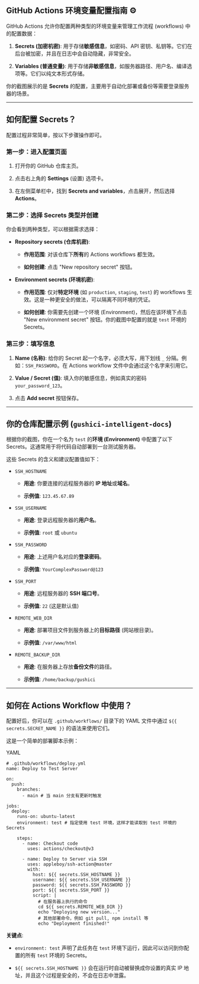 ## GitHub Actions 环境变量配置指南 ⚙️

GitHub Actions 允许你配置两种类型的环境变量来管理工作流程 (workflows) 中的配置数据：

1. **Secrets (加密机密)**: 用于存储**敏感信息**，如密码、API 密钥、私钥等。它们在后台被加密，并且在日志中会自动隐藏，非常安全。
    
2. **Variables (普通变量)**: 用于存储**非敏感信息**，如服务器路径、用户名、编译选项等。它们以纯文本形式存储。
    

你的截图展示的是 **Secrets** 的配置，主要用于自动化部署或备份等需要登录服务器的场景。

---

## 如何配置 Secrets？

配置过程非常简单，按以下步骤操作即可。

### **第一步：进入配置页面**

1. 打开你的 GitHub 仓库主页。
    
2. 点击右上角的 **Settings** (设置) 选项卡。
    
3. 在左侧菜单栏中，找到 **Secrets and variables**，点击展开，然后选择 **Actions**。
    

### **第二步：选择 Secrets 类型并创建**

你会看到两种类型，可以根据需求选择：

- **Repository secrets (仓库机密)**:
    
    - **作用范围**: 对该仓库下**所有**的 Actions workflows 都生效。
        
    - **如何创建**: 点击 "New repository secret" 按钮。
        
- **Environment secrets (环境机密)**:
    
    - **作用范围**: 仅对**特定环境** (如 `production`, `staging`, `test`) 的 workflows 生效。这是一种更安全的做法，可以隔离不同环境的凭证。
        
    - **如何创建**: 你需要先创建一个环境 (Environment)，然后在该环境下点击 "New environment secret" 按钮。你的截图中配置的就是 `test` 环境的 Secrets。
        

### **第三步：填写信息**

1. **Name (名称)**: 给你的 Secret 起一个名字，必须大写，用下划线 `_` 分隔。例如：`SSH_PASSWORD`。在 Actions workflow 文件中会通过这个名字来引用它。
    
2. **Value / Secret (值)**: 填入你的敏感信息，例如真实的密码 `your_password_123`。
    
3. 点击 **Add secret** 按钮保存。
    

---

## 你的仓库配置示例 (`gushici-intelligent-docs`)

根据你的截图，你在一个名为 `test` 的**环境 (Environment)** 中配置了以下 Secrets。这通常用于将代码自动部署到一台测试服务器。

这些 Secrets 的含义和建议配置值如下：

- `SSH_HOSTNAME`
    
    - **用途**: 你要连接的远程服务器的 **IP 地址**或**域名**。
        
    - **示例值**: `123.45.67.89`
        
- `SSH_USERNAME`
    
    - **用途**: 登录远程服务器的**用户名**。
        
    - **示例值**: `root` 或 `ubuntu`
        
- `SSH_PASSWORD`
    
    - **用途**: 上述用户名对应的**登录密码**。
        
    - **示例值**: `YourComplexPassword@123`
        
- `SSH_PORT`
    
    - **用途**: 远程服务器的 **SSH 端口号**。
        
    - **示例值**: `22` (这是默认值)
        
- `REMOTE_WEB_DIR`
    
    - **用途**: 部署项目文件到服务器上的**目标路径** (网站根目录)。
        
    - **示例值**: `/var/www/html`
        
- `REMOTE_BACKUP_DIR`
    
    - **用途**: 在服务器上存放**备份文件**的路径。
        
    - **示例值**: `/home/backup/gushici`
        

---

## 如何在 Actions Workflow 中使用？

配置好后，你可以在 `.github/workflows/` 目录下的 YAML 文件中通过 `${{ secrets.SECRET_NAME }}` 的语法来使用它们。

这是一个简单的部署脚本示例：

YAML

```
# .github/workflows/deploy.yml
name: Deploy to Test Server

on:
  push:
    branches:
      - main # 当 main 分支有更新时触发

jobs:
  deploy:
    runs-on: ubuntu-latest
    environment: test # 指定使用 test 环境，这样才能读取到 test 环境的 Secrets

    steps:
      - name: Checkout code
        uses: actions/checkout@v3

      - name: Deploy to Server via SSH
        uses: appleboy/ssh-action@master
        with:
          host: ${{ secrets.SSH_HOSTNAME }}
          username: ${{ secrets.SSH_USERNAME }}
          password: ${{ secrets.SSH_PASSWORD }}
          port: ${{ secrets.SSH_PORT }}
          script: |
            # 在服务器上执行的命令
            cd ${{ secrets.REMOTE_WEB_DIR }}
            echo "Deploying new version..."
            # 其他部署命令，例如 git pull, npm install 等
            echo "Deployment finished!"
```

**关键点**:

- `environment: test` 声明了此任务在 `test` 环境下运行，因此可以访问到你配置的所有 `test` 环境的 Secrets。
    
- `${{ secrets.SSH_HOSTNAME }}` 会在运行时自动被替换成你设置的真实 IP 地址，并且这个过程是安全的，不会在日志中泄露。